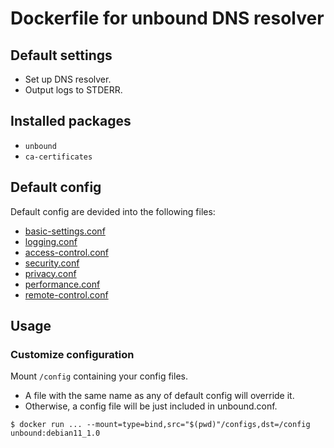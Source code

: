 # Dockerfile for unbound DNS resolver

## Default settings

* Set up DNS resolver.
* Output logs to STDERR.


## Installed packages

* `unbound`
* `ca-certificates`

## Default config

Default config are devided into the following files:

- [basic-settings.conf](./data/configs/basic-settings.conf)
- [logging.conf](./data/configs/logging.conf)
- [access-control.conf](./data/configs/access-control.conf)
- [security.conf](./data/configs/security.conf)
- [privacy.conf](./data/configs/privacy.conf)
- [performance.conf](./data/configs/performance.conf)
- [remote-control.conf](./data/configs/remote-control.conf)

## Usage

### Customize configuration

Mount `/config` containing your config files.

* A file with the same name as any of default config will override it.
* Otherwise, a config file will be just included in unbound.conf.

```console
$ docker run ... --mount=type=bind,src="$(pwd)"/configs,dst=/config unbound:debian11_1.0
```